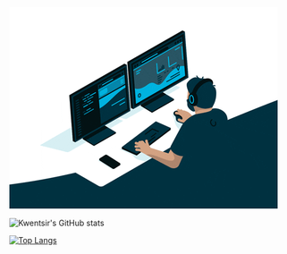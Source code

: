 <img src="/giphy.gif"/>
<br/>

![Kwentsir's GitHub stats](https://github-readme-stats.vercel.app/api?username=kwentsir&show_icons=true&theme=radical)
<br/>

[![Top Langs](https://github-readme-stats.vercel.app/api/top-langs/?username=kwentsir&show_icons=true&theme=radical&langs_count=8)](https://github.com/kwentsir/github-readme-stats)
